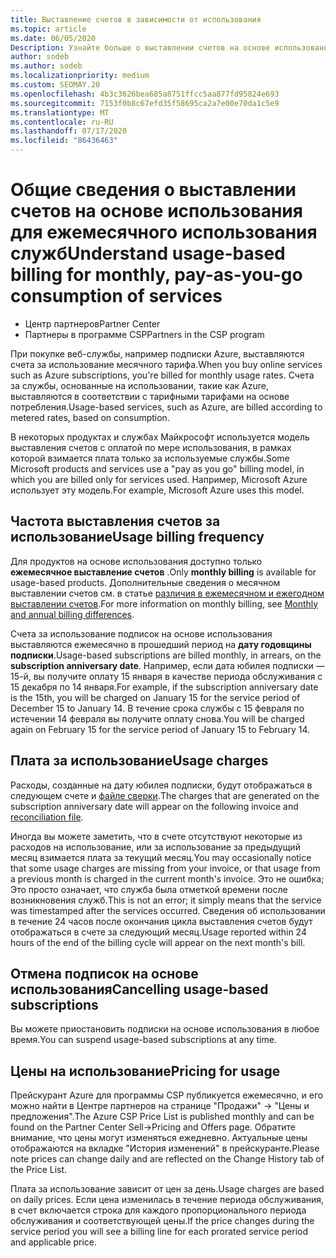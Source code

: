```yaml
---
title: Выставление счетов в зависимости от использования
ms.topic: article
ms.date: 06/05/2020
Description: Узнайте больше о выставлении счетов на основе использования в центре партнеров, где выставляются счета за использование месячного тарифа.
author: sodeb
ms.author: sodeb
ms.localizationpriority: medium
ms.custom: SEOMAY.20
ms.openlocfilehash: 4b3c3626bea685a8751ffcc5aa877fd95824e693
ms.sourcegitcommit: 7153f0b8c67efd35f58695ca2a7e00e70da1c5e9
ms.translationtype: MT
ms.contentlocale: ru-RU
ms.lasthandoff: 07/17/2020
ms.locfileid: "86436463"
---
```

# <a name="understand-usage-based-billing-for-monthly-pay-as-you-go-consumption-of-services"></a><span data-ttu-id="94c21-103">Общие сведения о выставлении счетов на основе использования для ежемесячного использования служб</span><span class="sxs-lookup"><span data-stu-id="94c21-103">Understand usage-based billing for monthly, pay-as-you-go consumption of services</span></span>

- <span data-ttu-id="94c21-104">Центр партнеров</span><span class="sxs-lookup"><span data-stu-id="94c21-104">Partner Center</span></span>
- <span data-ttu-id="94c21-105">Партнеры в программе CSP</span><span class="sxs-lookup"><span data-stu-id="94c21-105">Partners in the CSP program</span></span>

<span data-ttu-id="94c21-106">При покупке веб-службы, например подписки Azure, выставляются счета за использование месячного тарифа.</span><span class="sxs-lookup"><span data-stu-id="94c21-106">When you buy online services such as Azure subscriptions, you're billed for monthly usage rates.</span></span> <span data-ttu-id="94c21-107">Счета за службы, основанные на использовании, такие как Azure, выставляются в соответствии с тарифными тарифами на основе потребления.</span><span class="sxs-lookup"><span data-stu-id="94c21-107">Usage-based services, such as Azure, are billed according to metered rates, based on consumption.</span></span>

<span data-ttu-id="94c21-108">В некоторых продуктах и службах Майкрософт используется модель выставления счетов с оплатой по мере использования, в рамках которой взимается плата только за используемые службы.</span><span class="sxs-lookup"><span data-stu-id="94c21-108">Some Microsoft products and services use a "pay as you go" billing model, in which you are billed only for services used.</span></span> <span data-ttu-id="94c21-109">Например, Microsoft Azure использует эту модель.</span><span class="sxs-lookup"><span data-stu-id="94c21-109">For example, Microsoft Azure uses this model.</span></span> 

## <a name="usage-billing-frequency"></a><span data-ttu-id="94c21-110">Частота выставления счетов за использование</span><span class="sxs-lookup"><span data-stu-id="94c21-110">Usage billing frequency</span></span>

<span data-ttu-id="94c21-111">Для продуктов на основе использования доступно только **ежемесячное выставление счетов** .</span><span class="sxs-lookup"><span data-stu-id="94c21-111">Only **monthly billing** is available for usage-based products.</span></span> <span data-ttu-id="94c21-112">Дополнительные сведения о месячном выставлении счетов см. в статье [различия в ежемесячном и ежегодном выставлении счетов](billing-annual-monthly.md).</span><span class="sxs-lookup"><span data-stu-id="94c21-112">For more information on monthly billing, see [Monthly and annual billing differences](billing-annual-monthly.md).</span></span>

<span data-ttu-id="94c21-113">Счета за использование подписок на основе использования выставляются ежемесячно в прошедший период на **дату годовщины подписки**.</span><span class="sxs-lookup"><span data-stu-id="94c21-113">Usage-based subscriptions are billed monthly, in arrears, on the **subscription anniversary date**.</span></span> <span data-ttu-id="94c21-114">Например, если дата юбилея подписки — 15-й, вы получите оплату 15 января в качестве периода обслуживания с 15 декабря по 14 января.</span><span class="sxs-lookup"><span data-stu-id="94c21-114">For example, if the subscription anniversary date is the 15th, you will be charged on January 15 for the service period of December 15 to January 14.</span></span> <span data-ttu-id="94c21-115">В течение срока службы с 15 февраля по истечении 14 февраля вы получите оплату снова.</span><span class="sxs-lookup"><span data-stu-id="94c21-115">You will be charged again on February 15 for the service period of January 15 to February 14.</span></span>

## <a name="usage-charges"></a><span data-ttu-id="94c21-116">Плата за использование</span><span class="sxs-lookup"><span data-stu-id="94c21-116">Usage charges</span></span>

<span data-ttu-id="94c21-117">Расходы, созданные на дату юбилея подписки, будут отображаться в следующем счете и [файле сверки](usage-based-recon-files.md).</span><span class="sxs-lookup"><span data-stu-id="94c21-117">The charges that are generated on the subscription anniversary date will appear on the following invoice and [reconciliation file](usage-based-recon-files.md).</span></span>

<span data-ttu-id="94c21-118">Иногда вы можете заметить, что в счете отсутствуют некоторые из расходов на использование, или за использование за предыдущий месяц взимается плата за текущий месяц.</span><span class="sxs-lookup"><span data-stu-id="94c21-118">You may occasionally notice that some usage charges are missing from your invoice, or that usage from a previous month is charged in the current month's invoice.</span></span> <span data-ttu-id="94c21-119">Это не ошибка; Это просто означает, что служба была отметкой времени после возникновения служб.</span><span class="sxs-lookup"><span data-stu-id="94c21-119">This is not an error; it simply means that the service was timestamped after the services occurred.</span></span> <span data-ttu-id="94c21-120">Сведения об использовании в течение 24 часов после окончания цикла выставления счетов будут отображаться в счете за следующий месяц.</span><span class="sxs-lookup"><span data-stu-id="94c21-120">Usage reported within 24 hours of the end of the billing cycle will appear on the next month's bill.</span></span>

## <a name="cancelling-usage-based-subscriptions"></a><span data-ttu-id="94c21-121">Отмена подписок на основе использования</span><span class="sxs-lookup"><span data-stu-id="94c21-121">Cancelling usage-based subscriptions</span></span>

<span data-ttu-id="94c21-122">Вы можете приостановить подписки на основе использования в любое время.</span><span class="sxs-lookup"><span data-stu-id="94c21-122">You can suspend usage-based subscriptions at any time.</span></span>

## <a name="pricing-for-usage"></a><span data-ttu-id="94c21-123">Цены на использование</span><span class="sxs-lookup"><span data-stu-id="94c21-123">Pricing for usage</span></span>

<span data-ttu-id="94c21-124">Прейскурант Azure для программы CSP публикуется ежемесячно, и его можно найти в Центре партнеров на странице "Продажи" -> "Цены и предложения".</span><span class="sxs-lookup"><span data-stu-id="94c21-124">The Azure CSP Price List is published monthly and can be found on the Partner Center Sell->Pricing and Offers page.</span></span> <span data-ttu-id="94c21-125">Обратите внимание, что цены могут изменяться ежедневно. Актуальные цены отображаются на вкладке "История изменений" в прейскуранте.</span><span class="sxs-lookup"><span data-stu-id="94c21-125">Please note prices can change daily and are reflected on the Change History tab of the Price List.</span></span>

<span data-ttu-id="94c21-126">Плата за использование зависит от цен за день.</span><span class="sxs-lookup"><span data-stu-id="94c21-126">Usage charges are based on daily prices.</span></span> <span data-ttu-id="94c21-127">Если цена изменилась в течение периода обслуживания, в счет включается строка для каждого пропорционального периода обслуживания и соответствующей цены.</span><span class="sxs-lookup"><span data-stu-id="94c21-127">If the price changes during the service period you will see a billing line for each prorated service period and applicable price.</span></span>
